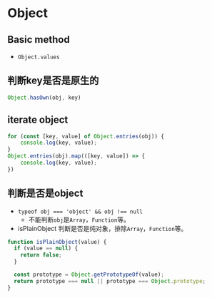 # Object

## Basic method
- `Object.values`


## 判断key是否是原生的

```js
Object.hasOwn(obj, key)
```

## iterate object

```js
for (const [key, value] of Object.entries(obj)) {
    console.log(key, value);
}
Object.entries(obj).map(([key, value]) => {
    console.log(key, value);
})
```

## 判断是否是object

- `typeof obj === 'object' && obj !== null`
  - 不能判断`obj`是`Array`，`Function`等。
- isPlainObject 判断是否是纯对象，排除`Array`，`Function`等。

```js
function isPlainObject(value) {
  if (value == null) {
    return false;
  }

  const prototype = Object.getPrototypeOf(value);
  return prototype === null || prototype === Object.prototype;
}
```